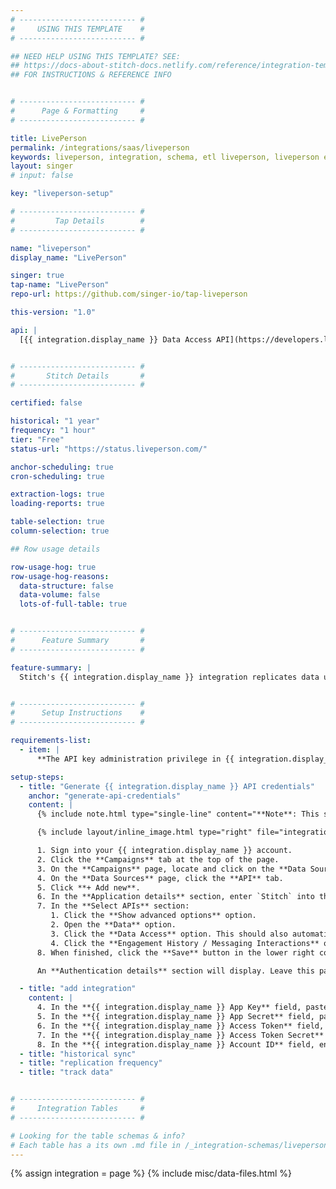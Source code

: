 ```yaml
---
# -------------------------- #
#     USING THIS TEMPLATE    #
# -------------------------- #

## NEED HELP USING THIS TEMPLATE? SEE:
## https://docs-about-stitch-docs.netlify.com/reference/integration-templates/saas/
## FOR INSTRUCTIONS & REFERENCE INFO


# -------------------------- #
#      Page & Formatting     #
# -------------------------- #

title: LivePerson
permalink: /integrations/saas/liveperson
keywords: liveperson, integration, schema, etl liveperson, liveperson etl, liveperson schema
layout: singer
# input: false

key: "liveperson-setup"

# -------------------------- #
#         Tap Details        #
# -------------------------- #

name: "liveperson"
display_name: "LivePerson"

singer: true 
tap-name: "LivePerson"
repo-url: https://github.com/singer-io/tap-liveperson

this-version: "1.0"

api: |
  [{{ integration.display_name }} Data Access API](https://developers.liveperson.com/data-access-api-overview.html){:target="new"}


# -------------------------- #
#       Stitch Details       #
# -------------------------- #

certified: false

historical: "1 year"
frequency: "1 hour"
tier: "Free"
status-url: "https://status.liveperson.com/"

anchor-scheduling: true
cron-scheduling: true

extraction-logs: true
loading-reports: true

table-selection: true
column-selection: true

## Row usage details

row-usage-hog: true
row-usage-hog-reasons:
  data-structure: false
  data-volume: false
  lots-of-full-table: true


# -------------------------- #
#      Feature Summary       #
# -------------------------- #

feature-summary: |
  Stitch's {{ integration.display_name }} integration replicates data using the {{ integration.api | flatify | strip }}. Refer to the [Schema](#schema) section for a list of objects available for replication.


# -------------------------- #
#      Setup Instructions    #
# -------------------------- #

requirements-list:
  - item: |
      **The API key administration privilege in {{ integration.display_name }}**. This is required to generate API credentials in {{ integration.display_name }}.

setup-steps:
  - title: "Generate {{ integration.display_name }} API credentials"
    anchor: "generate-api-credentials"
    content: |
      {% include note.html type="single-line" content="**Note**: This step requires the LivePerson API key administration privilege." %}

      {% include layout/inline_image.html type="right" file="integrations/liveperson-api-credentials.png" alt="" max-width="450px" %}

      1. Sign into your {{ integration.display_name }} account.
      2. Click the **Campaigns** tab at the top of the page.
      3. On the **Campaigns** page, locate and click on the **Data Sources** link.
      4. On the **Data Sources** page, click the **API** tab.
      5. Click **+ Add new**.
      6. In the **Application details** section, enter `Stitch` into the **Application name** and **Developer name** fields.
      7. In the **Select APIs** section:
         1. Click the **Show advanced options** option.
         2. Open the **Data** option.
         3. Click the **Data Access** option. This should also automatically check the **Data Access API** option.
         4. Click the **Engagement History / Messaging Interactions** option. This should also automatically check the **Interaction History** option.
      8. When finished, click the **Save** button in the lower right corner of the page.

      An **Authentication details** section will display. Leave this page open for now - you'll need it in the next step.

  - title: "add integration"
    content: |
      4. In the **{{ integration.display_name }} App Key** field, paste value from the **App key** field in {{ integration.display_name }}.
      5. In the **{{ integration.display_name }} App Secret** field, paste the value from the **Secret** field in {{ integration.display_name }}.
      6. In the **{{ integration.display_name }} Access Token** field, paste the value from the **Access token** field in {{ integration.display_name }}.
      7. In the **{{ integration.display_name }} Access Token Secret** field, paste the value from the **Access token secret** field in {{ integration.display_name }}.
      8. In the **{{ integration.display_name }} Account ID** field, enter your {{ integration.display_name }} account ID.
  - title: "historical sync"
  - title: "replication frequency"
  - title: "track data"


# -------------------------- #
#     Integration Tables     #
# -------------------------- #

# Looking for the table schemas & info?
# Each table has a its own .md file in /_integration-schemas/liveperson
---
```

{% assign integration = page %}
{% include misc/data-files.html %}